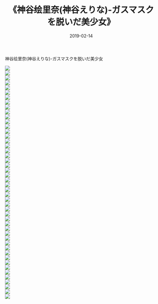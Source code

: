 ﻿---
layout: post
title:  《神谷绘里奈(神谷えりな)-ガスマスクを脱いだ美少女》
date:   2019-02-14
img: http://img.660000.xyz/Sharelink/性感/2019/神谷绘里奈(神谷えりな)-ガスマスクを脱いだ美少女/000.jpg
categories: [美女, 清纯, 唯美]
---

神谷绘里奈(神谷えりな)-ガスマスクを脱いだ美少女

  ![](http://img.660000.xyz/Sharelink/性感/2019/神谷绘里奈(神谷えりな)-ガスマスクを脱いだ美少女/001.jpg) <br> ![](http://img.660000.xyz/Sharelink/性感/2019/神谷绘里奈(神谷えりな)-ガスマスクを脱いだ美少女/002.jpg) <br> ![](http://img.660000.xyz/Sharelink/性感/2019/神谷绘里奈(神谷えりな)-ガスマスクを脱いだ美少女/003.jpg) <br> ![](http://img.660000.xyz/Sharelink/性感/2019/神谷绘里奈(神谷えりな)-ガスマスクを脱いだ美少女/004.jpg) <br> ![](http://img.660000.xyz/Sharelink/性感/2019/神谷绘里奈(神谷えりな)-ガスマスクを脱いだ美少女/005.jpg) <br> ![](http://img.660000.xyz/Sharelink/性感/2019/神谷绘里奈(神谷えりな)-ガスマスクを脱いだ美少女/006.jpg) <br> ![](http://img.660000.xyz/Sharelink/性感/2019/神谷绘里奈(神谷えりな)-ガスマスクを脱いだ美少女/007.jpg) <br> ![](http://img.660000.xyz/Sharelink/性感/2019/神谷绘里奈(神谷えりな)-ガスマスクを脱いだ美少女/008.jpg) <br> ![](http://img.660000.xyz/Sharelink/性感/2019/神谷绘里奈(神谷えりな)-ガスマスクを脱いだ美少女/009.jpg) <br> ![](http://img.660000.xyz/Sharelink/性感/2019/神谷绘里奈(神谷えりな)-ガスマスクを脱いだ美少女/010.jpg) <br> ![](http://img.660000.xyz/Sharelink/性感/2019/神谷绘里奈(神谷えりな)-ガスマスクを脱いだ美少女/011.jpg) <br> ![](http://img.660000.xyz/Sharelink/性感/2019/神谷绘里奈(神谷えりな)-ガスマスクを脱いだ美少女/012.jpg) <br> ![](http://img.660000.xyz/Sharelink/性感/2019/神谷绘里奈(神谷えりな)-ガスマスクを脱いだ美少女/013.jpg) <br> ![](http://img.660000.xyz/Sharelink/性感/2019/神谷绘里奈(神谷えりな)-ガスマスクを脱いだ美少女/014.jpg) <br> ![](http://img.660000.xyz/Sharelink/性感/2019/神谷绘里奈(神谷えりな)-ガスマスクを脱いだ美少女/015.jpg) <br> ![](http://img.660000.xyz/Sharelink/性感/2019/神谷绘里奈(神谷えりな)-ガスマスクを脱いだ美少女/016.jpg) <br> ![](http://img.660000.xyz/Sharelink/性感/2019/神谷绘里奈(神谷えりな)-ガスマスクを脱いだ美少女/017.jpg) <br> ![](http://img.660000.xyz/Sharelink/性感/2019/神谷绘里奈(神谷えりな)-ガスマスクを脱いだ美少女/018.jpg) <br> ![](http://img.660000.xyz/Sharelink/性感/2019/神谷绘里奈(神谷えりな)-ガスマスクを脱いだ美少女/019.jpg) <br> ![](http://img.660000.xyz/Sharelink/性感/2019/神谷绘里奈(神谷えりな)-ガスマスクを脱いだ美少女/020.jpg) <br> ![](http://img.660000.xyz/Sharelink/性感/2019/神谷绘里奈(神谷えりな)-ガスマスクを脱いだ美少女/021.jpg) <br> ![](http://img.660000.xyz/Sharelink/性感/2019/神谷绘里奈(神谷えりな)-ガスマスクを脱いだ美少女/022.jpg) <br> ![](http://img.660000.xyz/Sharelink/性感/2019/神谷绘里奈(神谷えりな)-ガスマスクを脱いだ美少女/023.jpg) <br> ![](http://img.660000.xyz/Sharelink/性感/2019/神谷绘里奈(神谷えりな)-ガスマスクを脱いだ美少女/024.jpg) <br> ![](http://img.660000.xyz/Sharelink/性感/2019/神谷绘里奈(神谷えりな)-ガスマスクを脱いだ美少女/025.jpg) <br> ![](http://img.660000.xyz/Sharelink/性感/2019/神谷绘里奈(神谷えりな)-ガスマスクを脱いだ美少女/026.jpg) <br> ![](http://img.660000.xyz/Sharelink/性感/2019/神谷绘里奈(神谷えりな)-ガスマスクを脱いだ美少女/027.jpg) <br> ![](http://img.660000.xyz/Sharelink/性感/2019/神谷绘里奈(神谷えりな)-ガスマスクを脱いだ美少女/028.jpg) <br> ![](http://img.660000.xyz/Sharelink/性感/2019/神谷绘里奈(神谷えりな)-ガスマスクを脱いだ美少女/029.jpg) <br> ![](http://img.660000.xyz/Sharelink/性感/2019/神谷绘里奈(神谷えりな)-ガスマスクを脱いだ美少女/030.jpg) <br> ![](http://img.660000.xyz/Sharelink/性感/2019/神谷绘里奈(神谷えりな)-ガスマスクを脱いだ美少女/031.jpg) <br> ![](http://img.660000.xyz/Sharelink/性感/2019/神谷绘里奈(神谷えりな)-ガスマスクを脱いだ美少女/032.jpg) <br> ![](http://img.660000.xyz/Sharelink/性感/2019/神谷绘里奈(神谷えりな)-ガスマスクを脱いだ美少女/033.jpg) <br> ![](http://img.660000.xyz/Sharelink/性感/2019/神谷绘里奈(神谷えりな)-ガスマスクを脱いだ美少女/034.jpg) <br> ![](http://img.660000.xyz/Sharelink/性感/2019/神谷绘里奈(神谷えりな)-ガスマスクを脱いだ美少女/035.jpg) <br> ![](http://img.660000.xyz/Sharelink/性感/2019/神谷绘里奈(神谷えりな)-ガスマスクを脱いだ美少女/036.jpg) <br> ![](http://img.660000.xyz/Sharelink/性感/2019/神谷绘里奈(神谷えりな)-ガスマスクを脱いだ美少女/037.jpg) <br> ![](http://img.660000.xyz/Sharelink/性感/2019/神谷绘里奈(神谷えりな)-ガスマスクを脱いだ美少女/038.jpg) <br> ![](http://img.660000.xyz/Sharelink/性感/2019/神谷绘里奈(神谷えりな)-ガスマスクを脱いだ美少女/039.jpg) <br> ![](http://img.660000.xyz/Sharelink/性感/2019/神谷绘里奈(神谷えりな)-ガスマスクを脱いだ美少女/040.jpg) <br> ![](http://img.660000.xyz/Sharelink/性感/2019/神谷绘里奈(神谷えりな)-ガスマスクを脱いだ美少女/041.jpg) <br> ![](http://img.660000.xyz/Sharelink/性感/2019/神谷绘里奈(神谷えりな)-ガスマスクを脱いだ美少女/042.jpg) <br> ![](http://img.660000.xyz/Sharelink/性感/2019/神谷绘里奈(神谷えりな)-ガスマスクを脱いだ美少女/043.jpg) <br> ![](http://img.660000.xyz/Sharelink/性感/2019/神谷绘里奈(神谷えりな)-ガスマスクを脱いだ美少女/044.jpg) <br> ![](http://img.660000.xyz/Sharelink/性感/2019/神谷绘里奈(神谷えりな)-ガスマスクを脱いだ美少女/045.jpg) <br> ![](http://img.660000.xyz/Sharelink/性感/2019/神谷绘里奈(神谷えりな)-ガスマスクを脱いだ美少女/046.jpg) <br> ![](http://img.660000.xyz/Sharelink/性感/2019/神谷绘里奈(神谷えりな)-ガスマスクを脱いだ美少女/047.jpg) <br> ![](http://img.660000.xyz/Sharelink/性感/2019/神谷绘里奈(神谷えりな)-ガスマスクを脱いだ美少女/048.jpg) <br>